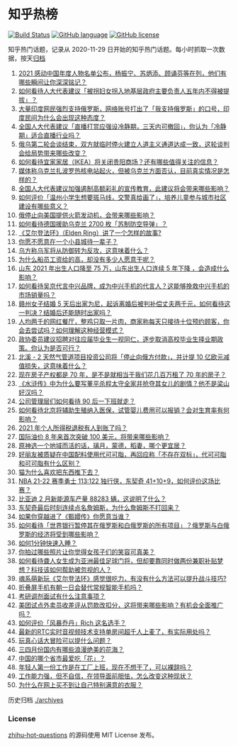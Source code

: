 # 知乎热榜
[![Build Status](https://github.com/ToWeLong/zhihu-hot-questions/workflows/CI/badge.svg)](https://github.com/ToWeLong/zhihu-hot-questions/actions)
[![GitHub language](https://img.shields.io/badge/language-golang-orange.svg)](https://golang.org/)
[![GitHub license](https://img.shields.io/github/license/ToWeLong/zhihu-hot-questions)](https://github.com/ToWeLong/zhihu-hot-questions/blob/main/LICENSE)

知乎热门话题，记录从 2020-11-29 日开始的知乎热门话题。每小时抓取一次数据，按天[归档](./archives)

<!-- BEGIN -->

1. [2021 感动中国年度人物名单公布，杨振宁、苏炳添、顾诵芬等在列，他们有哪些瞬间让你深深铭记？](https://www.zhihu.com/question/519854338)
1. [如何看待人大代表建议「被拐妇女拐入地基层政府主要负责人五年内不得被提拔」？](https://www.zhihu.com/question/519814571)
1. [大量印度网民强烈支持俄罗斯，网络账号打出了「我支持俄罗斯」的口号，印度民间为什么会出现这种态度？](https://www.zhihu.com/question/519737512)
1. [全国人大代表建议「直播打赏应强设冷静期，三天内可撤回」，你认为「冷静期」适合直播行业吗？](https://www.zhihu.com/question/519835536)
1. [俄乌第二轮会谈结束，双方就临时停火建立人道主义通道达成一致，这轮谈判会给局势带来哪些改变？](https://www.zhihu.com/question/519922730)
1. [如何看待宜家家居（IKEA）将关闭贵阳商场？还有哪些值得关注的信息？](https://www.zhihu.com/question/519382912)
1. [媒体称乌克兰扎波罗热核电站起火，但被乌克兰方面否认，目前真实情况是怎样的？](https://www.zhihu.com/question/519934824)
1. [全国人大代表建议加强遏制高额彩礼的宣传教育，此建议将会带来哪些影响？](https://www.zhihu.com/question/519933104)
1. [如何评价「温州小学生想要斑马线，交警真给画了」，培养儿童参与城市社区建设有哪些意义？](https://www.zhihu.com/question/519360858)
1. [俄停止向美国提供火箭发动机，会带来哪些影响？](https://www.zhihu.com/question/519838841)
1. [如何看待德国援助乌克兰 2700 枚「苏制防空导弹」？](https://www.zhihu.com/question/519830265)
1. [《艾尔登法环》（Elden Ring）讲了一个怎样的故事?](https://www.zhihu.com/question/517963071)
1. [你愿不愿意在一个小县城待一辈子？](https://www.zhihu.com/question/417662243)
1. [乌方称乌军将从防御转为反攻，这意味着什么？](https://www.zhihu.com/question/519845348)
1. [为什么船员工资给的高，却没有多少人愿意干呢？](https://www.zhihu.com/question/511439988)
1. [山东 2021 年出生人口降至 75 万，山东出生人口连续 5 年下降 ，会造成什么影响？](https://www.zhihu.com/question/519552993)
1. [如何看待吴京代言中兴品牌，成为中兴手机的代言人？这能够挽救中兴手机的市场销量吗？](https://www.zhihu.com/question/512460199)
1. [赣州女子结婚 5 天后出家为尼，起诉离婚后被判补偿丈夫两千元，如何看待这一判决？结婚后还能随时出家吗？](https://www.zhihu.com/question/519757155)
1. [人均两千的网红餐厅，整鸡只取一片肉，商家称每天只接待十位预约顾客，你会去尝试吗？如何理解这种经营模式？](https://www.zhihu.com/question/519944117)
1. [政协委员建议招聘对往应届毕业生一视同仁，逐步取消高校毕业生择业期政策。你认为是否可行？](https://www.zhihu.com/question/519759393)
1. [北溪 - 2 天然气管道项目投资公司将「停止向俄方付款」，并计提 10 亿欧元减值损失，这意味着什么？](https://www.zhihu.com/question/519773721)
1. [现在房子产权都是 70 年，是不是就相当于我们花几百万租了 70 年的房子？](https://www.zhihu.com/question/292725148)
1. [《水浒传》中为什么要写董平杀程太守全家并抢夺其女儿的剧情？他不是梁山好汉吗？](https://www.zhihu.com/question/512885235)
1. [公司管理层们如何看待 90 后一下班就走？](https://www.zhihu.com/question/510185391)
1. [如何看待北京将辅助生殖纳入医保，试管婴儿费用可以报销？会对生育率有何影响？](https://www.zhihu.com/question/518030549)
1. [2021 年个人所得税退税有人到账了吗？](https://www.zhihu.com/question/447668806)
1. [国际油价 8 年来首次突破 100 美元，将带来哪些影响？](https://www.zhihu.com/question/517118644)
1. [原神选一个地域而活的话，璃月，蒙德，稻妻，哪个更宜居？](https://www.zhihu.com/question/476541426)
1. [好丽友被质疑在中国配料使用代可可脂，再回应称「不存在双标」，代可可脂和可可脂有什么区别？](https://www.zhihu.com/question/519541603)
1. [猫为什么喜欢把东西推下去？](https://www.zhihu.com/question/31071396)
1. [NBA 21-22 赛季勇士 113:122 独行侠，东契奇 41+10+9，如何评价这场比赛？](https://www.zhihu.com/question/519935675)
1. [比亚迪 2 月新能源车产量 88283 辆，这说明了什么？](https://www.zhihu.com/question/519832442)
1. [东契奇最后时刻连续点名詹姆斯，为什么詹姆斯不打回来？](https://www.zhihu.com/question/519866562)
1. [如果你穿越进了《甄嬛传》你愿意当谁？](https://www.zhihu.com/question/378551167)
1. [如何看待「世界银行暂停其在俄罗斯和白俄罗斯的所有项目」？俄罗斯与白俄罗斯的经济将受到哪些影响？](https://www.zhihu.com/question/519761100)
1. [如何1分钟快速入睡？](https://www.zhihu.com/question/519763327)
1. [你拍过哪些照片让你觉得女孩子们的笑容可真美？](https://www.zhihu.com/question/519803130)
1. [如何看待聋人女生成为亚洲最佳足球门将，但却要靠同时做两份兼职补贴梦想？科技该如何帮助被忽视的人？](https://www.zhihu.com/question/519802120)
1. [魂系萌新玩《艾尔登法环》感觉很吃力，有没有什么方法可以提升战斗技巧?](https://www.zhihu.com/question/519141601)
1. [折叠屏手机有朝一日会替代常规智能手机吗？](https://www.zhihu.com/question/507768603)
1. [考研调剂面试有什么注意事项？](https://www.zhihu.com/question/519762263)
1. [美团试点外卖员收差评从罚款改扣分，这将带来哪些影响？有机会全面推广吗？](https://www.zhihu.com/question/519810953)
1. [如何评价「风暴乔丹」Rich 这名选手？](https://www.zhihu.com/question/513513458)
1. [最新的RTC实时音视频技术支持单房间超千人上麦了，有实际用处吗？](https://www.zhihu.com/question/519790678)
1. [玩真心话大冒险可以提什么问题？](https://www.zhihu.com/question/294716319)
1. [三四月份国内有哪些浪漫绝美的花海？](https://www.zhihu.com/question/519355296)
1. [中国的哪个省市最爱吃「花」？](https://www.zhihu.com/question/519402905)
1. [年轻人第一份工作是在工厂上班，现在不想干了，可以裸辞吗？](https://www.zhihu.com/question/514361665)
1. [工作能力强，但不自信，在领导面前胆怯，怎么改变这种现状？](https://www.zhihu.com/question/519550028)
1. [为什么在网上买不到让自己特别满意的衣服？](https://www.zhihu.com/question/50000180)

<!-- END -->

历史归档 [./archives](./archives)


### License
[zhihu-hot-questions](https://github.com/towelong/zhihu-hot-questions) 的源码使用 MIT License 发布。